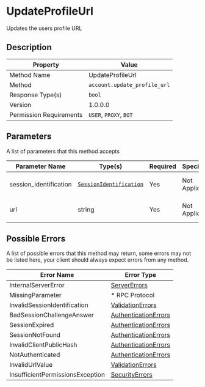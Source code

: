 # UpdateProfileUrl

Updates the users profile URL

## Description

| Property                | Value                        |
|-------------------------|------------------------------|
| Method Name             | UpdateProfileUrl             |
| Method                  | `account.update_profile_url` |
| Response Type(s)        | `bool`                       |
| Version                 | 1.0.0.0                      |
| Permission Requirements | `USER`, `PROXY`, `BOT`       |

## Parameters

A list of parameters that this method accepts

| Parameter Name         | Type(s)                                                           | Required | Specification  | Deprecated | Versions | Description                       |
|------------------------|-------------------------------------------------------------------|----------|----------------|------------|----------|-----------------------------------|
| session_identification | [`SessionIdentification`](../../Objects/SessionIdentification.md) | Yes      | Not Applicable | No         | 1.0      | The Session Identification object |
| url                    | string                                                            | Yes      | Not Applicable | No         | 1.0      | The URL to apply to the profile   |

## Possible Errors

A list of possible errors that this method may return, some errors
may not be listed here, your client should always expect errors from
any method.

| Error Name                       | Error Type                                                   |
|----------------------------------|--------------------------------------------------------------|
| InternalServerError              | [ServerErrors](../../Errors/ServerErrors.md)                 |
| MissingParameter                 | * RPC Protocol                                               |
| InvalidSessionIdentification     | [ValidationErrors](../../Errors/ValidationErrors.md)         |
| BadSessionChallengeAnswer        | [AuthenticationErrors](../../Errors/AuthenticationErrors.md) |
| SessionExpired                   | [AuthenticationErrors](../../Errors/AuthenticationErrors.md) |
| SessionNotFound                  | [AuthenticationErrors](../../Errors/AuthenticationErrors.md) |
| InvalidClientPublicHash          | [AuthenticationErrors](../../Errors/AuthenticationErrors.md) |
| NotAuthenticated                 | [AuthenticationErrors](../../Errors/AuthenticationErrors.md) |
| InvalidUrlValue                  | [ValidationErrors](../../Errors/ValidationErrors.md)         |
| InsufficientPermissionsException | [SecurityErrors](../../Errors/SecurityErrors.md)             |